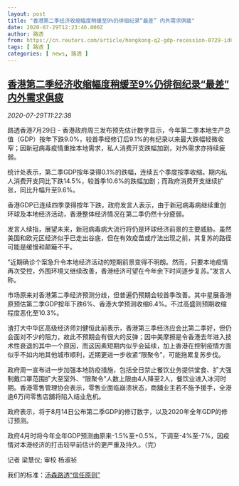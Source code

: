 ```yaml
---
layout: post
title: "香港第二季经济收缩幅度稍缓至9%仍徘徊纪录“最差” 内外需求俱疲"
date: 2020-07-29T12:23:46.000Z
author: 路透
from: https://cn.reuters.com/article/hongkong-q2-gdp-recession-0729-idCNKCS24U1P6
tags: [ 路透 ]
categories: [ news, 路透 ]
---
```

<!--1596025426000-->
[香港第二季经济收缩幅度稍缓至9%仍徘徊纪录“最差” 内外需求俱疲](https://cn.reuters.com/article/hongkong-q2-gdp-recession-0729-idCNKCS24U1P6)
------

<div>
<div><i>2020-07-29T11:22:38</i></div><div class="StandardArticleBody_body"><p>路透香港7月29日 - 香港政府周三发布预先估计数字显示，今年第二季本地生产总值（GDP）按年下跌9.0%，较首季经修订后9.1%的有纪录以来最大跌幅轻微收窄；因新冠病毒疫情重挫本地需求，私人消费开支跌幅加剧，对外需求亦持续疲弱。 </p><p>统计处表示，第二季GDP按年录得0.1%的跌幅，连续五个季度按季收缩。期内私人消费开支同比下跌14.5%，较首季10.6%的跌幅加剧；而政府消费开支继续扩张，同比升幅升至9.6%。 </p><p>香港GDP已连续四季录得按年下跌，政府发言人表示，由于新冠病毒病继续重创环球及本地经济活动，香港整体经济情况在第二季仍然十分疲弱。 </p><p>发言人续指，展望未来，新冠病毒病大流行将仍是环球经济前景的主要威胁。虽然美国和欧元区经济似乎已走出谷底，但在有效疫苗或疗法出现之前，其复苏的路径可能是缓慢和颠簸不平。 </p><p>“近期确诊个案急升令本地经济活动的短期前景变得不明朗。然而，只要本地疫情再次受控，外围环境又继续改善，香港经济可望在今年余下时间逐步复苏。”发言人称。 </p><p>市场原来对香港第二季经济预测分歧，但普遍仍预期会较首季改善。其中星展香港原预估第二季GDP按年下跌6%、香港大学预测收缩6.4%。不过高盛则预期收缩程度恶化至10.3%。 </p><p>渣打大中华区高级经济师刘健恒此前表示，香港第三季经济应会比第二季好，但仍会面对不少的阻力，故此不预期会有很大的反弹；因中美摩擦是令香港去年进入技术性衰退的其中一个原因，而这因素短期内似乎会延续，加上香港在控制疫情方面似乎不如内地其他城市顺利，近期更进一步收紧“限聚令”，可能拖累复苏步伐。 </p><p>政府周一宣布进一步加强本地防疫措施，包括全日禁止餐饮业务提供堂食、扩大强制戴口罩范围扩大至室外、“限聚令”人数上限由4人降至2人，餐饮业进入冰河时期。香港零售管理协会表示，零售业面临崩溃状态，商舖业主若不施予援手，全港逾6万间零售店舖将陷入结业危机。 </p><p>政府表示，将于8月14日公布第二季GDP的修订数字，以及2020年全年GDP的修订预测。     </p><p>政府4月时将今年全年GDP预测由原来-1.5%至+0.5%，下调至-4%至-7%，因疫情对本港经济的打击较早前估计的更严重及持久。（完）   </p><div class="Attribution_container"><div class="Attribution_attribution"><p class="Attribution_content">记者 梁慧仪; 审校 杨淑祯 </p></div></div><div class="StandardArticleBody_trustBadgeContainer"><span class="StandardArticleBody_trustBadgeTitle">我们的标准：</span><span class="trustBadgeUrl"><a href="https://www.thomsonreuters.cn/content/dam/openweb/documents/pdf/china/brochures/about-us-1.pdf">汤森路透“信任原则”</a></span></div></div>
</div>
